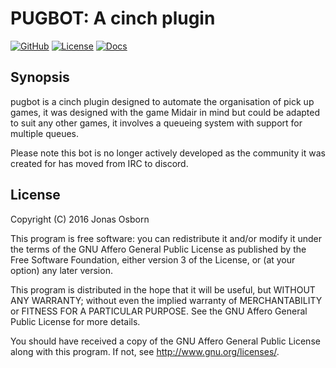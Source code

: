 # PUGBOT: A cinch plugin

[![GitHub](https://img.shields.io/badge/github-Xzanth/pugbot-blue.svg)](http://github.com/Xzanth/pugbot)
[![License](https://img.shields.io/badge/license-AGPL--3.0-blue.svg)](#license)
[![Docs](https://inch-ci.org/github/Xzanth/pugbot.svg?style=shields)](https://inch-ci.org/github/Xzanth/pugbot)

## Synopsis

pugbot is a cinch plugin designed to automate the organisation of pick up games,
it was designed with the game Midair in mind but could be adapted to suit any
other games, it involves a queueing system with support for multiple queues.

Please note this bot is no longer actively developed as the community it was
created for has moved from IRC to discord.

## License
Copyright (C) 2016 Jonas Osborn

This program is free software: you can redistribute it and/or modify
it under the terms of the GNU Affero General Public License as published by
the Free Software Foundation, either version 3 of the License, or
(at your option) any later version.

This program is distributed in the hope that it will be useful,
but WITHOUT ANY WARRANTY; without even the implied warranty of
MERCHANTABILITY or FITNESS FOR A PARTICULAR PURPOSE.  See the
GNU Affero General Public License for more details.

You should have received a copy of the GNU Affero General Public License
along with this program.  If not, see <http://www.gnu.org/licenses/>.

